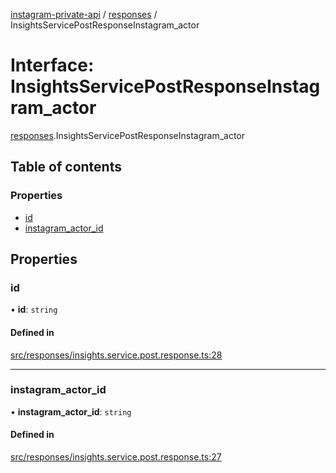 [instagram-private-api](../../README.md) / [responses](../../modules/responses.md) / InsightsServicePostResponseInstagram_actor

# Interface: InsightsServicePostResponseInstagram\_actor

[responses](../../modules/responses.md).InsightsServicePostResponseInstagram_actor

## Table of contents

### Properties

- [id](InsightsServicePostResponseInstagram_actor.md#id)
- [instagram\_actor\_id](InsightsServicePostResponseInstagram_actor.md#instagram_actor_id)

## Properties

### id

• **id**: `string`

#### Defined in

[src/responses/insights.service.post.response.ts:28](https://github.com/Nerixyz/instagram-private-api/blob/4971f34/src/responses/insights.service.post.response.ts#L28)

___

### instagram\_actor\_id

• **instagram\_actor\_id**: `string`

#### Defined in

[src/responses/insights.service.post.response.ts:27](https://github.com/Nerixyz/instagram-private-api/blob/4971f34/src/responses/insights.service.post.response.ts#L27)
